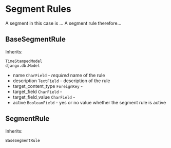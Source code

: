 # Segment Rules

A segment in this case is ...
A segment rule therefore...

## BaseSegmentRule
Inherits:
```
TimeStampedModel
django.db.Model
```

  * name `CharField` - _required_ name of the rule
  * description `TextField` - description of the rule
  * target_content_type `ForeignKey` -
  * target_field `CharField` -
  * target_field_value `CharField` -
  * active `BooleanField` - yes or no value whether the segment rule is active


## SegmentRule
Inherits:
```
BaseSegmentRule
```
